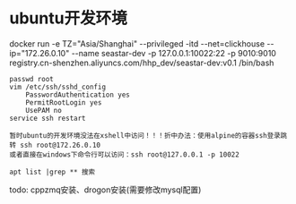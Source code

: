 # ubuntu开发环境

docker run -e TZ="Asia/Shanghai" --privileged -itd --net=clickhouse --ip="172.26.0.10" --name seastar-dev -p 127.0.0.1:10022:22 -p 9010:9010  registry.cn-shenzhen.aliyuncs.com/hhp_dev/seastar-dev:v0.1 /bin/bash

```
passwd root
vim /etc/ssh/sshd_config
	PasswordAuthentication yes
	PermitRootLogin yes
	UsePAM no
service ssh restart

暂时ubuntu的开发环境没法在xshell中访问！！！折中办法：使用alpine的容器ssh登录跳转 ssh root@172.26.0.10
或者直接在windows下命令行可以访问：ssh root@127.0.0.1 -p 10022

apt list |grep ** 搜索
```

todo: cppzmq安装、drogon安装(需要修改mysql配置)